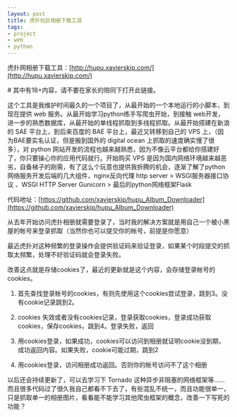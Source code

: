 ```yaml
---
layout: post
title: 虎扑社区相册下载工具
tags:
- project
- web
- python
---
```



虎扑网相册下载工具：[http://hupu.xavierskip.com/](http://hupu.xavierskip.com/)

\# 其中有18+内容，请不要在家长的陪同下打开此链接。

这个工具是我维护时间最久的一个项目了，从最开始的一个本地运行的小脚本，到现在提供 web 服务。从最开始学习python练手写爬虫开始，到接触 web开发，进一步的熟悉数据库，从最开始的单线程抓取到多线程抓取。从最开始搭建在新浪的 SAE 平台上，到后来百度的 BAE 平台上，最近又转移到自己的 VPS 上，（因为BAE要实名认证，但是搬到国外的 digital ocean 上抓取的速度确实慢了很多），对 python 网站开发的流程也越来越熟悉，因为不像云平台都给你搭建好了，你只要操心你的应用代码就行。开始购买 VPS 是因为国内网络环境越来越恶劣，自备梯子的刚需，有了这么个玩意也提供我折腾的机会，逐渐了解了python 网络服务开发后端的几大组件，nginx反向代理 http server > WSGI服务器接口协议 、WSGI HTTP Server Gunicorn > 最后的python网络框架Flask

代码地址：[https://github.com/xavierskip/hupu_Album_Downloader](https://github.com/xavierskip/hupu_Album_Downloader)


从去年开始访问虎扑相册就需要登录了，当时我的解决方案就是用自己一个被小黑屋的帐号来登录抓取（当然你也可以提交你的帐号，前提是你愿意）

最近虎扑对这种频繁的登录操作会提供验证码来验证登录，如果某个时段提交的抓取太频繁，处理不好验证码就会登录失败。

改善这点就是存储cookies了，最近的更新就是这个内容，会存储登录帐号的cookies。

1. 首先查找登录帐号的cookies，有则先使用这个cookies尝试登录，跳到3。没有cookie记录跳到2。

2. cookies 失效或者没有cookies记录，登录获取cookies，登录成功获取cookies，保存cookies，跳到4。登录失败，返回

3. 用cookies登录，如果成功，cookies可以访问到相册就证明cookie没到期，成功返回内容。如果失败，cookie可能过期，跳到2

4.  用cookies登录，访问相册成功返回。否则你的帐号访问不了这个相册

以后还会持续更新了，可以去学习下 Tornado 这种异步非阻塞的网络框架等......而且很多代码过了很久我自己都看不下去了，有些混乱不统一，而且功能很单一，只是抓取单一的相册图片，看看能不能学习其他爬虫框架的概念，改善一下写死的功能？



